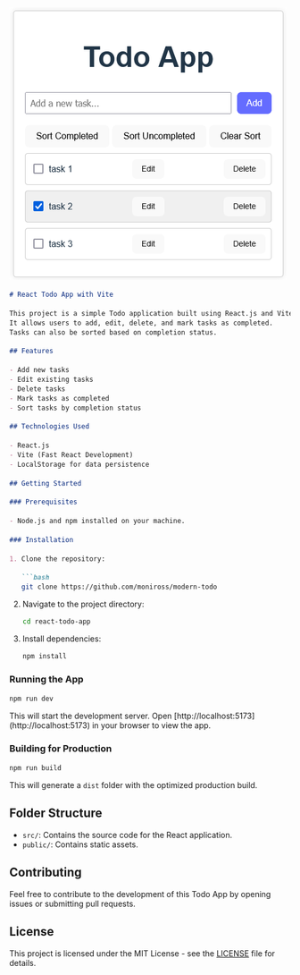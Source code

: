 ![Todo App Screenshot](Screenshot.png)
```markdown
# React Todo App with Vite

This project is a simple Todo application built using React.js and Vite.
It allows users to add, edit, delete, and mark tasks as completed.
Tasks can also be sorted based on completion status.

## Features

- Add new tasks
- Edit existing tasks
- Delete tasks
- Mark tasks as completed
- Sort tasks by completion status

## Technologies Used

- React.js
- Vite (Fast React Development)
- LocalStorage for data persistence

## Getting Started

### Prerequisites

- Node.js and npm installed on your machine.

### Installation

1. Clone the repository:

   ```bash
   git clone https://github.com/moniross/modern-todo
   ```

2. Navigate to the project directory:

   ```bash
   cd react-todo-app
   ```

3. Install dependencies:

   ```bash
   npm install
   ```

### Running the App

```bash
npm run dev
```

This will start the development server. Open [http://localhost:5173]
(http://localhost:5173) in your browser to view the app.

### Building for Production

```bash
npm run build
```

This will generate a `dist` folder with the optimized production build.

## Folder Structure

- `src/`: Contains the source code for the React application.
- `public/`: Contains static assets.

## Contributing

Feel free to contribute to the development of this Todo App by opening issues
 or submitting pull requests.

## License

This project is licensed under the MIT License - see the [LICENSE](LICENSE) file for details.


